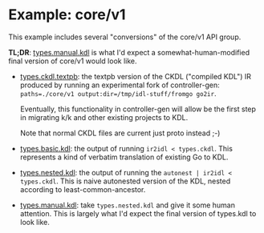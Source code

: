 # Example: core/v1

This example includes several "conversions" of the core/v1 API group.

**TL;DR**: [types.manual.kdl](./types.manual.kdl) is what I'd expect
a somewhat-human-modified final version of core/v1 would look like.

- [types.ckdl.textpb](./types.ckdl.textpb): the textpb version of the CKDL ("compiled KDL") IR
  produced by running an experimental fork of controller-gen:
  `paths=./core/v1 output:dir=/tmp/idl-stuff/fromgo go2ir`.

  Eventually, this functionality in controller-gen will allow be the first
  step in migrating k/k and other existing projects to KDL.

  Note that normal CKDL files are current just proto instead ;-)

- [types.basic.kdl](./types.basic.kdl): the output of running `ir2idl < types.ckdl`.  This
  represents a kind of verbatim translation of existing Go to KDL.

- [types.nested.kdl](./types.nested.kdl): the output of running the `autonest | ir2idl
  < types.ckdl`.  This is naive autonested version of the KDL, nested
  according to least-common-ancestor.

- [types.manual.kdl](./types.manual.kdl): take `types.nested.kdl` and give it some human
  attention.  This is largely what I'd expect the final version of
  types.kdl to look like.
